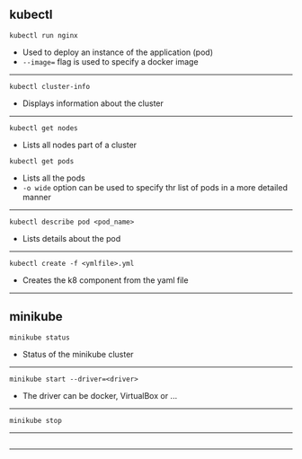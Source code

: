 ## kubectl
```
kubectl run nginx
```
* Used to deploy an instance of the application (pod) 
* `--image=` flag is used to specify a docker image
___
```
kubectl cluster-info
```
* Displays information about the cluster
___

```
kubectl get nodes
```
* Lists all nodes part of a cluster 
```
kubectl get pods
```
* Lists all the pods
* `-o wide` option can be used to specify thr list of pods in a more detailed manner
___
```
kubectl describe pod <pod_name>
```
* Lists details about the pod
___
``` 
kubectl create -f <ymlfile>.yml
```
* Creates the k8 component from the yaml file
___

## minikube
```
minikube status
```
* Status of the minikube cluster
___

```
minikube start --driver=<driver>
```
* The driver can be docker, VirtualBox or ...
___

```
minikube stop
```
___

```
```
___